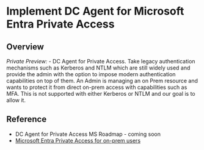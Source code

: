﻿# Implement DC Agent for Microsoft Entra Private Access
 
## Overview

*Private Preview:* - DC Agent for Private Access. 
Take legacy authentication mechanisms such as Kerberos and NTLM which are still widely used and provide the admin with the option to impose modern authentication capabilities on top of them. An Admin is managing an on Prem resource and wants to protect it from direct on-prem access with capabilities such as MFA. This is not supported with either Kerberos or NTLM and our goal is to allow it.

## Reference

- DC Agent for Private Access MS Roadmap - coming soon
- [Microsoft Entra Private Access for on-prem users](https://techcommunity.microsoft.com/blog/microsoft-entra-blog/microsoft-entra-private-access-for-on-prem-users/3905450)
